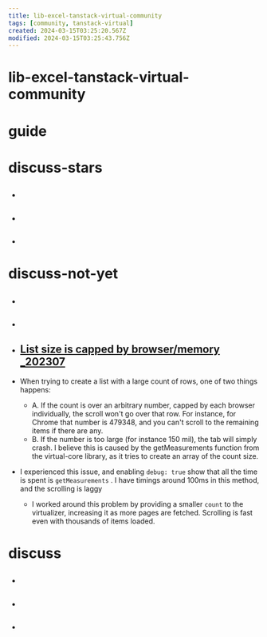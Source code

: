 ```yaml
---
title: lib-excel-tanstack-virtual-community
tags: [community, tanstack-virtual]
created: 2024-03-15T03:25:20.567Z
modified: 2024-03-15T03:25:43.756Z
---
```


# lib-excel-tanstack-virtual-community

# guide

# discuss-stars
- ## 

- ## 

- ## 
# discuss-not-yet
- ## 

- ## 

- ## [List size is capped by browser/memory _202307](https://github.com/TanStack/virtual/issues/565)
- When trying to create a list with a large count of rows, one of two things happens:
  - A. If the count is over an arbitrary number, capped by each browser individually, the scroll won't go over that row. For instance, for Chrome that number is 479348, and you can't scroll to the remaining items if there are any.
  - B. If the number is too large (for instance 150 mil), the tab will simply crash. I believe this is caused by the getMeasurements function from the virtual-core library, as it tries to create an array of the count size.
- I experienced this issue, and enabling `debug: true` show that all the time is spent is `getMeasurements` . I have timings around 100ms in this method, and the scrolling is laggy 
  - I worked around this problem by providing a smaller `count` to the virtualizer, increasing it as more pages are fetched. Scrolling is fast even with thousands of items loaded.

# discuss
- ## 

- ## 

- ## 
